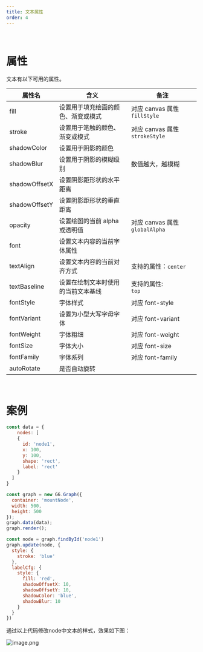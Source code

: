 ```yaml
---
title: 文本属性
order: 4
---
```

<a name="NWCz5"></a>
<br />
# 属性
文本有以下可用的属性。

| 属性名 | 含义 | 备注 |
| --- | --- | --- |
| fill | 设置用于填充绘画的颜色、渐变或模式 | 对应 canvas 属性 `fillStyle` |
| stroke | 设置用于笔触的颜色、渐变或模式 | 对应 canvas 属性 `strokeStyle` |
| shadowColor | 设置用于阴影的颜色 |  |
| shadowBlur | 设置用于阴影的模糊级别 | 数值越大，越模糊 |
| shadowOffsetX | 设置阴影距形状的水平距离 |  |
| shadowOffsetY | 设置阴影距形状的垂直距离 |  |
| opacity | 设置绘图的当前 alpha 或透明值 | 对应 canvas 属性 `globalAlpha` |
| font | 设置文本内容的当前字体属性 |  |
| textAlign | 设置文本内容的当前对齐方式 | 支持的属性：`center`|`end`|`left`|`right`|`start`，默认值为`start` |
| textBaseline | 设置在绘制文本时使用的当前文本基线 | 支持的属性:<br />`top`|`middle`|`bottom` |`alphabetic`|`hanging`。默认值为 `bottom` |
| fontStyle | 字体样式 | 对应 font-style |
| fontVariant | 设置为小型大写字母字体 | 对应 font-variant |
| fontWeight | 字体粗细 | 对应 font-weight |
| fontSize | 字体大小 | 对应 font-size |
| fontFamily | 字体系列 | 对应 font-family |
| autoRotate | 是否自动旋转 |  |


<a name="gTieg"></a>
<br />
# 案例
```javascript
const data = {
	nodes: [
  	{
      id: 'node1',
      x: 100,
      y: 100,
      shape: 'rect',
      label: 'rect'
    }
  ]
}

const graph = new G6.Graph({
  container: 'mountNode',
  width: 500,
  height: 500
});
graph.data(data);
graph.render();

const node = graph.findById('node1')
graph.update(node, {
  style: {
    stroke: 'blue'
  },
  labelCfg: {
    style: {
      fill: 'red',
      shadowOffsetX: 10,
      shadowOffsetY: 10,
      shadowColor: 'blue',
      shadowBlur: 10
    }
  }
})
```

通过以上代码修改node中文本的样式，效果如下图：

![image.png](https://cdn.nlark.com/yuque/0/2019/png/244306/1567404022599-698a424a-5c1d-4218-84e7-61b27ba0c33f.png#align=left&display=inline&height=391&name=image.png&originHeight=782&originWidth=778&search=&size=118744&status=done&width=389)
